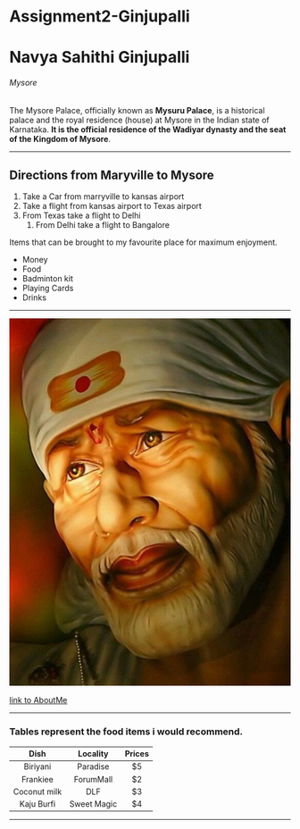 # Assignment2-Ginjupalli
# Navya Sahithi Ginjupalli
###### Mysore 

The Mysore Palace, officially known as **Mysuru Palace**, is a historical palace and the royal residence (house) at Mysore in the Indian state of Karnataka. **It is the official residence of the Wadiyar dynasty and the seat of the Kingdom of Mysore**.

***

## Directions from Maryville to Mysore

1. Take a Car from marryville to kansas airport 
2. Take a flight from kansas airport to Texas airport
3. From Texas  take a flight to Delhi
    1. From Delhi take a flight to Bangalore
    
Items that can be brought to my favourite place for maximum enjoyment.

* Money
* Food
* Badminton kit
* Playing Cards
* Drinks

***
![saibaba](images/saibaba.jpg)

[link to AboutMe](https://github.com/nsginjupalli/Assignment2-Ginjupalli/blob/e4b849659a86156cb5c48232d16588fb30495382/AboutMe.md)

***

### Tables represent the food items i would recommend.

| Dish | Locality | Prices |
| :---: | :---: | :---: |
| Biriyani | Paradise | $5 |
| Frankiee | ForumMall | $2 |
| Coconut milk | DLF | $3 |
| Kaju Burfi| Sweet Magic | $4 |

***